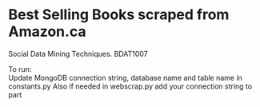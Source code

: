 # Best Selling Books scraped from Amazon.ca
Social Data Mining Techniques. BDAT1007

To run:  
Update MongoDB connection string, database name and table name in constants.py
Also if needed in webscrap.py add your connection string to <yourMongoDBString> part
